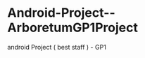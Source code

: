 Android-Project--ArboretumGP1Project
=====================================

android Project ( best staff ) - GP1